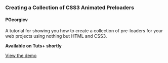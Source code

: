 ### Creating a Collection of CSS3 Animated Preloaders

#### PGeorgiev

A tutorial for showing you how to create a collection of pre-loaders for your web projects using nothing but HTML and CSS3.

<!-- Source files for the Tuts+ tutorial: [Creating a Collection of CSS3 Animated Preloaders](https://webdesign.tutsplus.com/tutorials/creating-a-collection-of-css3-animated-preloaders--cms-21978) -->

**Available on Tuts+ shortly**

[View the demo](http://tutsplus.github.io/CSS3-Preloaders)
